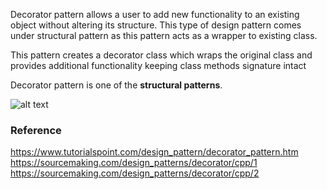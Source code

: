 Decorator pattern allows a user to add new functionality to an existing object without altering its structure. 
This type of design pattern comes under structural pattern as this pattern acts as a wrapper to existing class.

This pattern creates a decorator class which wraps the original class and provides additional functionality keeping class methods signature intact

Decorator pattern is one of the **structural patterns**.

![alt text](https://github.com/vectormars/CPP/blob/master/Design%20pattern/Decorator%20Pattern/image/Decorator_example-2x.png)

### Reference
https://www.tutorialspoint.com/design_pattern/decorator_pattern.htm    
https://sourcemaking.com/design_patterns/decorator/cpp/1    
https://sourcemaking.com/design_patterns/decorator/cpp/2

